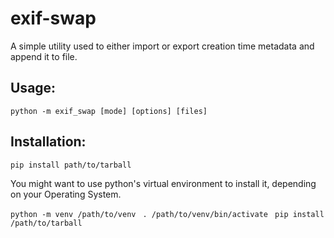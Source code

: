 # exif-swap
A simple utility used to either import or export creation time metadata and append it to file.

## Usage:

`python -m exif_swap [mode] [options] [files]`

## Installation:

`pip install path/to/tarball`

You might want to use python's virtual environment to install it, depending on your Operating System.

`python -m venv /path/to/venv`
` . /path/to/venv/bin/activate`
` pip install /path/to/tarball` 


